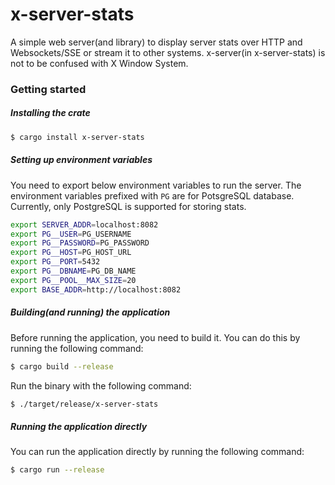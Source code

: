 # x-server-stats

A simple web server(and library) to display server stats over HTTP and Websockets/SSE or stream it to other systems. x-server(in x-server-stats) is not to be confused with X Window System.

### Getting started

##### Installing the crate
```bash
$ cargo install x-server-stats
```

##### Setting up environment variables

You need to export below environment variables to run the server.
The environment variables prefixed with `PG` are for PotsgreSQL database. Currently, only PostgreSQL is supported for storing stats.

```bash
export SERVER_ADDR=localhost:8082
export PG__USER=PG_USERNAME
export PG__PASSWORD=PG_PASSWORD
export PG__HOST=PG_HOST_URL
export PG__PORT=5432
export PG__DBNAME=PG_DB_NAME
export PG__POOL__MAX_SIZE=20
export BASE_ADDR=http://localhost:8082
```

##### Building(and running) the application

Before running the application, you need to build it. You can do this by running the following command:

```bash
$ cargo build --release 
```

Run the binary with the following command:

```bash
$ ./target/release/x-server-stats
```

##### Running the application directly

You can run the application directly by running the following command:

```bash
$ cargo run --release
```



